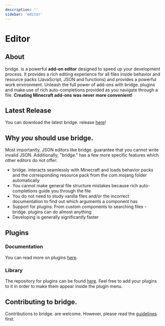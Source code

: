 ```yaml
---
description: ''
sidebar: 'editor'
---
```


# Editor

## About

bridge. is a powerful **add-on editor** designed to speed up your development process. It provides a rich editing experience for all files inside behavior and resource packs (JavaScript, JSON and functions) and provides a powerful work environment. Unleash the full power of add-ons with bridge. plugins and make use of rich auto-completions provided as you navigate through a file. **Creating Minecraft add-ons was never more convenient!**

## Latest Release

You can download the latest bridge. release [here](https://github.com/bridge-core/bridge./releases/latest)!

## Why _you_ should use bridge.

Most importantly, JSON editors like bridge. guarantee that you cannot write invalid JSON.
Additionally, "bridge." has a few more specific features which other editors do not offer:

-   bridge. interacts seamlessly with Minecraft and loads behavior packs and the corresponding resource pack from the com.mojang folder automatically
-   You cannot make general file structure mistakes because rich auto-completions guide you through the file
-   You do not need to study vanilla files and/or the incorrect documentation to find out which arguments a component has
-   Support for plugins: From custom components to searching files - bridge. plugins can do almost anything
-   Developing is generally significantly faster

## Plugins

### Documentation

You can read more on plugins [here](https://github.com/solvedDev/bridge./blob/master/plugin_docs/main.md).

### Library

The repository for plugins can be found [here](https://github.com/solvedDev/bridge-plugins). Feel free to add your plugins to it in order to make them appear inside the plugin menu.

## Contributing to bridge.

Contributions to bridge. are welcome. However, please read the [guidelines](https://github.com/solvedDev/bridge./blob/master/CONTRIBUTING.md) first.
